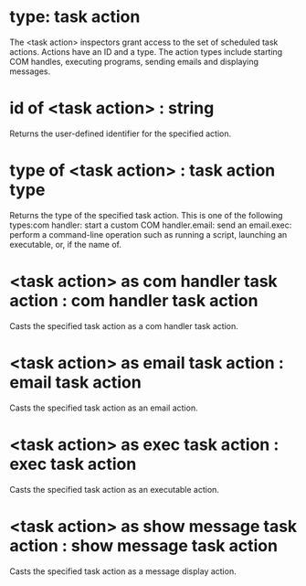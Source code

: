 # type: task action

The &lt;task action&gt; inspectors grant access to the set of scheduled task actions. Actions have an ID and a type. The action types include starting COM handles, executing programs,  sending emails and displaying messages.

# id of &lt;task action&gt; : string

Returns the user-defined identifier for the specified action.

# type of &lt;task action&gt; : task action type

Returns the type of the specified task action. This is one of the following types:com handler: start a custom COM handler.email: send an email.exec: perform a command-line operation such as running a script, launching an executable, or, if the name of.

# &lt;task action&gt; as com handler task action : com handler task action

Casts the specified task action as a com handler task action.

# &lt;task action&gt; as email task action : email task action

Casts the specified task action as an email action.

# &lt;task action&gt; as exec task action : exec task action

Casts the specified task action as an executable action.

# &lt;task action&gt; as show message task action : show message task action

Casts the specified task action as a message display action.
